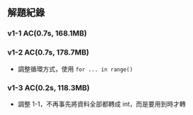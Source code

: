 ## 解題紀錄
### v1-1 AC(0.7s, 168.1MB)

### v1-2 AC(0.7s, 178.7MB)
- 調整循環方式，使用 `for ... in range()`

### v1-3 AC(0.2s, 118.3MB)
- 調整 1-1，不再事先將資料全部都轉成 int，而是要用到時才轉